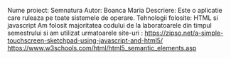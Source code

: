 Nume proiect: Semnatura
Autor: Boanca Maria
Descriere: Este o aplicatie care ruleaza pe toate sistemele de operare.
Tehnologii folosite: HTML si javascript
Am folosit majoritatea codului de la laboratoarele din timpul semestrului si am utilizat urmatoarele site-uri :
https://zipso.net/a-simple-touchscreen-sketchpad-using-javascript-and-html5/
https://www.w3schools.com/html/html5_semantic_elements.asp
